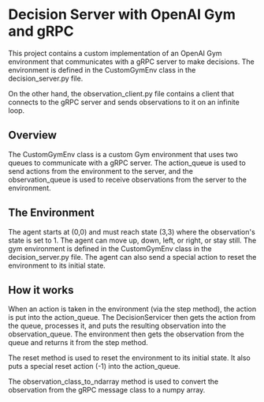 # Decision Server with OpenAI Gym and gRPC

This project contains a custom implementation of an OpenAI Gym environment that communicates with a gRPC server to make decisions. The environment is defined in the CustomGymEnv class in the decision_server.py file.

On the other hand, the observation_client.py file contains a client that connects to the gRPC server and sends observations to it on an infinite loop.

## Overview

The CustomGymEnv class is a custom Gym environment that uses two queues to communicate with a gRPC server. The action_queue is used to send actions from the environment to the server, and the observation_queue is used to receive observations from the server to the environment.

## The Environment

The agent starts at (0,0) and must reach state (3,3) where the observation's state is set to 1. The agent can move up, down, left, or right, or stay still. The gym environment is defined in the CustomGymEnv class in the decision_server.py file. The agent can also send a special action to reset the environment to its initial state.

## How it works

When an action is taken in the environment (via the step method), the action is put into the action_queue. The DecisionServicer then gets the action from the queue, processes it, and puts the resulting observation into the observation_queue. The environment then gets the observation from the queue and returns it from the step method.

The reset method is used to reset the environment to its initial state. It also puts a special reset action (-1) into the action_queue.

The observation_class_to_ndarray method is used to convert the observation from the gRPC message class to a numpy array.
